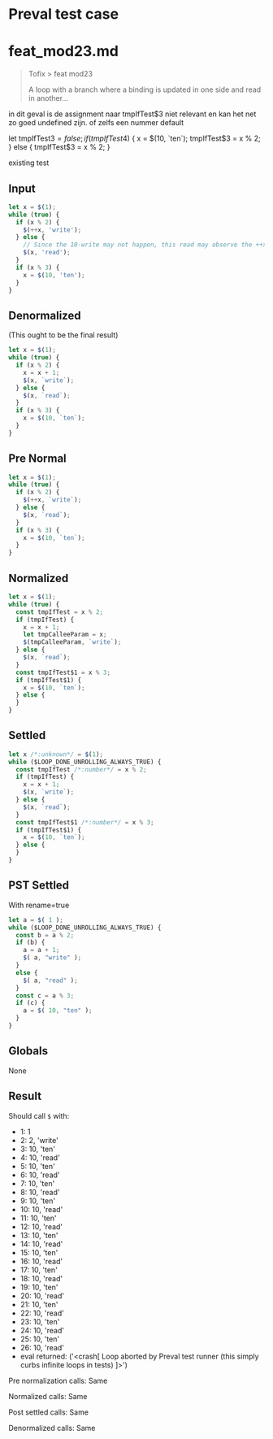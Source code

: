 # Preval test case

# feat_mod23.md

> Tofix > feat mod23
>
> A loop with a branch where a binding is updated in one side and read in another...


in dit geval is de assignment naar tmpIfTest$3 niet relevant en kan het net zo goed undefined zijn. of zelfs een nummer default

let tmpIfTest$3 = false;
if (tmpIfTest$4) {
  x = $(10, `ten`);
  tmpIfTest$3 = x % 2;
} else {
  tmpIfTest$3 = x % 2;
}


existing test

## Input

`````js filename=intro
let x = $(1);
while (true) {
  if (x % 2) {
    $(++x, 'write');
  } else {
    // Since the 10-write may not happen, this read may observe the ++x
    $(x, 'read');
  }
  if (x % 3) {
    x = $(10, 'ten');
  }
}
`````

## Denormalized
(This ought to be the final result)

`````js filename=intro
let x = $(1);
while (true) {
  if (x % 2) {
    x = x + 1;
    $(x, `write`);
  } else {
    $(x, `read`);
  }
  if (x % 3) {
    x = $(10, `ten`);
  }
}
`````

## Pre Normal


`````js filename=intro
let x = $(1);
while (true) {
  if (x % 2) {
    $(++x, `write`);
  } else {
    $(x, `read`);
  }
  if (x % 3) {
    x = $(10, `ten`);
  }
}
`````

## Normalized


`````js filename=intro
let x = $(1);
while (true) {
  const tmpIfTest = x % 2;
  if (tmpIfTest) {
    x = x + 1;
    let tmpCalleeParam = x;
    $(tmpCalleeParam, `write`);
  } else {
    $(x, `read`);
  }
  const tmpIfTest$1 = x % 3;
  if (tmpIfTest$1) {
    x = $(10, `ten`);
  } else {
  }
}
`````

## Settled


`````js filename=intro
let x /*:unknown*/ = $(1);
while ($LOOP_DONE_UNROLLING_ALWAYS_TRUE) {
  const tmpIfTest /*:number*/ = x % 2;
  if (tmpIfTest) {
    x = x + 1;
    $(x, `write`);
  } else {
    $(x, `read`);
  }
  const tmpIfTest$1 /*:number*/ = x % 3;
  if (tmpIfTest$1) {
    x = $(10, `ten`);
  } else {
  }
}
`````

## PST Settled
With rename=true

`````js filename=intro
let a = $( 1 );
while ($LOOP_DONE_UNROLLING_ALWAYS_TRUE) {
  const b = a % 2;
  if (b) {
    a = a + 1;
    $( a, "write" );
  }
  else {
    $( a, "read" );
  }
  const c = a % 3;
  if (c) {
    a = $( 10, "ten" );
  }
}
`````

## Globals

None

## Result

Should call `$` with:
 - 1: 1
 - 2: 2, 'write'
 - 3: 10, 'ten'
 - 4: 10, 'read'
 - 5: 10, 'ten'
 - 6: 10, 'read'
 - 7: 10, 'ten'
 - 8: 10, 'read'
 - 9: 10, 'ten'
 - 10: 10, 'read'
 - 11: 10, 'ten'
 - 12: 10, 'read'
 - 13: 10, 'ten'
 - 14: 10, 'read'
 - 15: 10, 'ten'
 - 16: 10, 'read'
 - 17: 10, 'ten'
 - 18: 10, 'read'
 - 19: 10, 'ten'
 - 20: 10, 'read'
 - 21: 10, 'ten'
 - 22: 10, 'read'
 - 23: 10, 'ten'
 - 24: 10, 'read'
 - 25: 10, 'ten'
 - 26: 10, 'read'
 - eval returned: ('<crash[ Loop aborted by Preval test runner (this simply curbs infinite loops in tests) ]>')

Pre normalization calls: Same

Normalized calls: Same

Post settled calls: Same

Denormalized calls: Same
